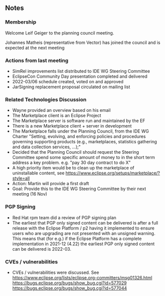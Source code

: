 ## Notes

### Membership

Welcome Leif Geiger to the planning council meeting.

Johannes Matheis (representative from Vector) has joined the council and
is expected at the next meeting

### Actions from last meeting

  - SimRel improvements list distributed to IDE WG Steering Committee
  - EclipseCon Community Day presentation completed and delivered
  - 2022-03/06 schedule created, voted on and approved
  - JarSigning replacement proposal circulated on mailing list

### Related Technologies Discussion

  - Wayne provided an overview based on his email
  - The Marketplace client is an Eclipse Project
  - The Marketplace server is software run and maintained by the EF
  - There is a new Marketplace client + server in development
  - The Marketplace falls under the Planning Council, from the IDE WG
    Charter "Setting, evolving, and enforcing policies and procedures
    governing supporting products (e.g., marketplaces, statistics
    gathering and data collection services, ...);"
  - Decided that the Planning Council should request the Steering
    Committee spend some specific amount of money to in the short term
    address a key problem. e.g. "pay 30 day contract to do X"
  - A high priority item would be to clean up the marketplace of
    uninstallable content, see
    <https://www.eclipse.org/setups/marketplace/?style=all>
  - Action: Martin will provide a first draft
  - Goal: Provide this to the IDE WG Steering Committee by their next
    meeting (16 Nov)

### PGP Signing

  - Red Hat rpm team did a review of PGP signing plan
  - The earliest that PGP only signed content can be delivered is after
    a full release with the Eclipse Platform / p2 having it implemented
    to ensure users who are upgrading are not presented with an unsigned
    warning. This means that (for e.g.) if the Eclipse Platform has a
    complete implementation in 2021-12 (4.22) the earliest PGP only
    signed content can be delivered is 2022-03.

### CVEs / vulnerabilities

  - CVEs / vulnerabilities were discussed. See
    <https://www.eclipse.org/lists/eclipse.org-committers/msg01326.html>
    <https://bugs.eclipse.org/bugs/show_bug.cgi?id=577029>
    <https://bugs.eclipse.org/bugs/show_bug.cgi?id=577044>